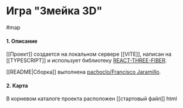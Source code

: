
# Игра **"Змейка 3D"**
#map
#### 1. Описание

[[Проект]] создается на локальном сервере  [[VITE]], написан на [[TYPESCRIPT]] и использует библиотеку [REACT-THREE-FIBER](https://r3f.docs.pmnd.rs/getting-started/introduction).

[[README|Сборка]] выполнена [pachoclo/Francisco Jaramillo](https://github.com/pachoclo).

#### 2. Карта 

В корневом каталоге проекта расположен [[стартовый файл]] html


